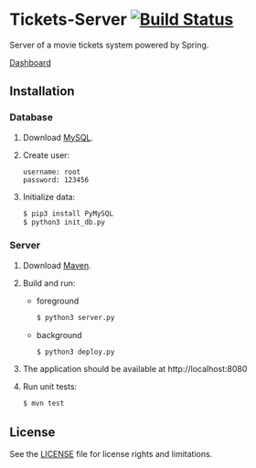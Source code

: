 # Tickets-Server [![Build Status](https://travis-ci.org/AwesomeTickets/Tickets-Server.svg?branch=master)](https://travis-ci.org/AwesomeTickets/Tickets-Server)

Server of a movie tickets system powered by Spring.

[Dashboard](https://github.com/AwesomeTickets/Dashboard)

## Installation

### Database

1. Download [MySQL](https://dev.mysql.com/downloads/mysql/).

2. Create user:

    ```
    username: root
    password: 123456
    ```

3. Initialize data:

    ```sh
    $ pip3 install PyMySQL
    $ python3 init_db.py
    ```

### Server

1. Download [Maven](http://maven.apache.org/download.cgi).

2. Build and run:

    - foreground

        ```sh
        $ python3 server.py
        ```

    - background

        ```sh
        $ python3 deploy.py
        ```

3. The application should be available at http://localhost:8080

4. Run unit tests:

    ```sh
    $ mvn test
    ```

## License

See the [LICENSE](./LICENSE) file for license rights and limitations.